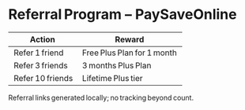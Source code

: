 # Referral Program – PaySaveOnline

| Action | Reward |
|--------|---------|
| Refer 1 friend | Free Plus Plan for 1 month |
| Refer 3 friends | 3 months Plus Plan |
| Refer 10 friends | Lifetime Plus tier |

Referral links generated locally; no tracking beyond count.